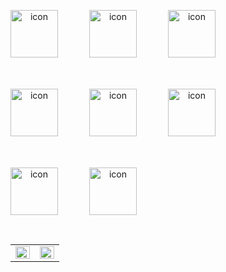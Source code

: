 <div align="center">
<p align="center">
<div style="display: flex;"><img src="https://techstack-generator.vercel.app/aws-icon.svg" alt="icon" width="76" style="width: 76px; height: 76px; margin-right: 50px; margin-bottom: 50px;" /><img src="https://techstack-generator.vercel.app/kubernetes-icon.svg" alt="icon" width="76" style="width: 76px; height: 76px; margin-right: 50px; margin-bottom: 50px;" /><img src="https://techstack-generator.vercel.app/docker-icon.svg" alt="icon" width="76" style="width: 76px; height: 76px; margin-right: 0px; margin-bottom: 50px;" /></div><div style="display: flex;"><img src="https://techstack-generator.vercel.app/mysql-icon.svg" alt="icon" width="76" style="width: 76px; height: 76px; margin-right: 50px; margin-bottom: 50px;" /><img src="https://techstack-generator.vercel.app/nginx-icon.svg" alt="icon" width="76" style="width: 76px; height: 76px; margin-right: 50px; margin-bottom: 50px;" /><img src="https://techstack-generator.vercel.app/restapi-icon.svg" alt="icon" width="76" style="width: 76px; height: 76px; margin-right: 0px; margin-bottom: 50px;" /></div><div style="display: flex;"><img src="https://techstack-generator.vercel.app/github-icon.svg" alt="icon" width="76" style="width: 76px; height: 76px; margin-right: 50px; margin-bottom: 0px;" /><img src="https://techstack-generator.vercel.app/js-icon.svg" alt="icon" width="76" style="width: 76px; height: 76px; margin-right: 50px; margin-bottom: 0px;" /></div> 
</P>
</br>
<table><tr><td valign="top" width="50%">

<img src="https://github-readme-stats.vercel.app/api?username=High-PO&show_icons=true&count_private=true&hide_border=true" align="left" style="width: 100%" />

</td><td valign="top" width="50%">

<img src="https://github-readme-stats.vercel.app/api/top-langs/?username=High-PO&hide_border=true&layout=compact" align="left" style="width: 100%" />

</td></tr></table>  
</br>
</div>
 





</td></tr></table>  




